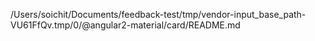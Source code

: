/Users/soichit/Documents/feedback-test/tmp/vendor-input_base_path-VU61FfQv.tmp/0/@angular2-material/card/README.md